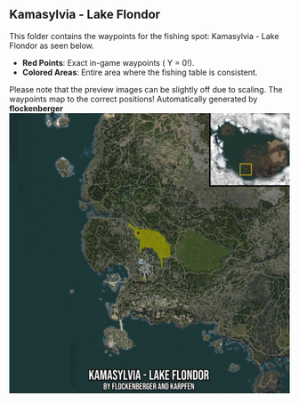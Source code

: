 ## Kamasylvia - Lake Flondor
This folder contains the waypoints for the fishing spot: Kamasylvia - Lake Flondor as seen below.

- **Red Points**: Exact in-game waypoints ( Y = 0!).
- **Colored Areas**: Entire area where the fishing table is consistent.

Please note that the preview images can be slightly off due to scaling. The waypoints map to the correct positions!
Automatically generated by **flockenberger**
![preview_Kamasylvia - Lake Flondor](./Preview.webp)